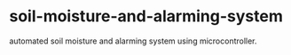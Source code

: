 # soil-moisture-and-alarming-system
automated soil moisture and alarming system using microcontroller.
